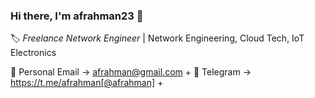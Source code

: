 ### Hi there, I'm afrahman23 👋

                                               
🏷 *Freelance Network Engineer* 
| Network Engineering, Cloud Tech, IoT Electronics

📧 Personal Email → afrahman@gmail.com +
💬 Telegram → https://t.me/afrahman[@afrahman] +
